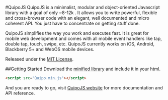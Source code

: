 #QuipoJS
QuipoJS is a minimalist, modular and object-oriented Javascript library with a goal of only ~8-12k . It allows you to write powerful, flexible and cross-browser code with an elegant, well documented and micro coherent API. You just have to concentrate on getting stuff done.

QuipoJS simplifies the way you work and executes fast. It is great for mobile web development and comes with all mobile event handlers like tap, double tap, touch, swipe, etc. QuipoJS currently works on iOS, Android, Blackberry 5+ and WebOS mobile devices.

Released under the [MIT License](https://github.com/Cedriking/QuipoJS/blob/master/MIT_LICENSE).

##Getting Started
Download the [minified library](https://github.com/Cedriking/QuipoJS/blob/master/Quipo.min.js) and include it in your html.
```html
<script src="Quipo.min.js"></script>
```
And you are ready to go, visit [QuipoJS website](http://quipojs.quipoapps.com) for more documentation and API reference.